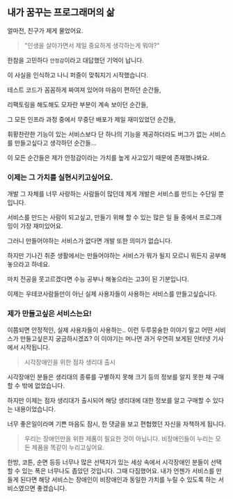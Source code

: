 ## 내가 꿈꾸는 프로그래머의 삶

얼마전, 친구가 제게 물었어요.

> "인생을 살아가면서 제일 중요하게 생각하는게 뭐야?"

한참을 고민하다 `안정감`이라고 대답했던 기억이 납니다.

이 사실을 인식하고 나니 퍼즐이 맞춰지기 시작했습니다.

테스트 코드가 꼼꼼하게 짜여져 있어야 마음이 편하던 순간들,

리팩토링을 해도해도 모자란 부분이 계속 보이던 순간들,

그 모든 인프라 과정 중에서 무중단 배포가 제일 재미있었던 순간들,

휘황찬란한 기능이 있는 서비스보다 단 하나의 기능을 제공하더라도 버그가 없는 서비스를 만들고싶다고 생각하던 순간들…

이 모든 순간들은 제가 안정감이라는 가치를 높게 사고있기 때문에 존재했나봐요.

### 이제는 그 가치를 실현시키고싶어요.

개발 그 자체를 너무 사랑하는 사람들이 많던데 제게 개발은 서비스를 만드는 수단일 뿐입니다.

서비스를 만드는 사람이 되고싶고, 만들기 위해 할 수 있는 많은 일 들 중에서 프로그래밍이 가장 재미있어요.

그러니 만들어야하는 서비스가 없다면 개발 또한 의미가 없습니다.

하지만 기나긴 취준 생활에서는 만들어야하는 서비스가 뭐가 될지 모르니 뭐든지 공부해놓으라고 하네요.

마치 전공을 못고르겠다면 수능 공부나 해놓으라는 고3이 된 기분입니다.

이제는 우테코사람들만이 아닌 실제 사용자들이 사용하는 서비스를 만들고싶습니다.

### 제가 만들고싶은 서비스는요!

이쯤되면 안정적인, 실제 사용자들이 사용하는.. 이런 두루뭉술한 이야기 말고 어떤 서비스가 만들고싶은지 궁금하시겠죠? 이 이야기는 머나먼 과거 우연히 보게된 인터넷 기사에서 시작됩니다.

> 시각장애인을 위한 점자 생리대 출시

시각장애인 분들은 생리대의 종류를 구별하지 못해 크기 등의 정보를 알지 못한 채 구매할 수 밖에 없었습니다.

하지만 이제는 점자 생리대가 출시되어 해당 생리대에 대한 정보를 알고 구매할 수 있다는 내용이었습니다.

너무 좋은일이라며 기쁜 마음도 잠시, 한 댓글을 보고 편협했던 자신을 자책하게 됩니다.

> 우리는 장애인만을 위한 제품이 필요한 것이 아닙니다.
비장애인들이 누리는 모든 제품을 똑같이 누리고싶어요.

한방, 코튼, 순면 등등 너무나 많은 선택지가 있는 세상 속에서 시각장애인 분들이 선택할 수 있는 폭은 너무나도 좁았던 것입니다. 
그때 다짐했어요. 내가 언젠가 서비스를 만들게 된다면 해당 서비스는 장애인이 비장애인과 동일한 가치를 누릴 수 있도록 하는 서비스였으면 좋겠습니다.
